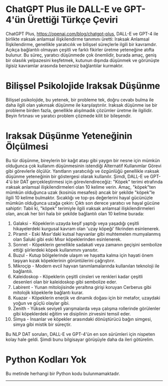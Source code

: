 # ChatGPT Plus ile DALL-E ve GPT-4'ün Ürettiği Türkçe Çeviri

ChatGPT Plus, https://openai.com/blog/chatgpt-plus, DALL-E ve GPT-4 ile birlikte ıraksak anlamsal ilişkilendirme tanımını üretti: Iraksak Anlamsal İlişkilendirme, genellikle yaratıcılık ve bilişsel süreçlerle ilgili bir kavramdır. Açıkça bağlantılı olmayan çeşitli ve farklı fikirler üretme yeteneğine atıfta bulunur. Bu süreç, yaratıcı düşünmede çok önemlidir, burada amaç, geniş bir olasılık yelpazesini keşfetmek, kutunun dışında düşünmek ve görünüşte ilgisiz kavramlar arasında benzersiz bağlantılar kurmaktır.

# Bilişsel Psikolojide Iraksak Düşünme

Bilişsel psikolojide, bu yetenek, bir probleme tek, doğru cevabı bulma ile daha ilgili olan yakınsak düşünme ile karşılaştırılır. Iraksak düşünme ise bir probleme birden fazla, genellikle alışılmadık çözümler üretme ile ilgilidir. Beyin fırtınası ve yaratıcı problem çözmede kilit bir bileşendir.

# Iraksak Düşünme Yeteneğinin Ölçülmesi

Bu tür düşünme, bireylerin bir kağıt ataşı gibi yaygın bir nesne için mümkün olduğunca çok kullanım düşünmesinin istendiği Alternatif Kullanımlar Görevi gibi görevlerle ölçülür. Yanıtların yaratıcılığı ve özgünlüğü genellikle ıraksak düşünme yeteneğinin bir göstergesi olarak kullanılır. Şimdi, DALL-E ve GPT-4'ü bir DAT gerçekleştirmesi için görevlendireceğiz: "Köpek" terimi etrafında ıraksak anlamsal ilişkilendirmeleri olan 10 kelime verin. Amaç, "köpek"ten mümkün olduğunca uzak (kosinüs mesafesi) ancak bir şekilde "köpek"le ilgili 10 kelime bulmaktır. Sıcaklığı ve top-ps değerlerini hayal gücünüzle mümkün olduğunca uzağa çekin: Çıktı son derece yaratıcı ve hayal gücüne sahiptir: Tabii ki, "köpek" terimiyle ilgili ıraksak anlamsal ilişkilendirmeleri olan, ancak her biri hala bir şekilde bağlantılı olan 10 kelime burada:
1. Galaksi - Köpeklerin uzayda keşif yaptığı veya yaşadığı çeşitli hikayelerdeki kurgusal kavram olan 'uzay köpeği' fikrinden esinlenerek.
2. Piramit - Eski Mısır'daki kutsal hayvanlar gibi muhtemelen mumyalanmış olan Saluki gibi eski Mısır köpeklerinden esinlenerek.
3. Sonnet - Köpeklerin genellikle sadakati veya zamanın geçişini sembolize ettiği şiirlerdeki köpek kullanımını yansıtır.
4. Buzul - Kutup bölgelerinde ulaşım ve hayatta kalma için hayati önem taşıyan kızak köpeklerinin görüntülerini çağrıştırır.
5. Mikroçip - Modern evcil hayvan tanımlamalarında kullanılan teknoloji ile bağlantılı.
6. Kaleidoskop - Köpeklerin çeşitli cinsleri ve renkleri kadar çeşitli desenleri olan bir kaleidoskop gibi sembolize eder.
7. Labirent - Yunan mitolojisinde yeraltına girişi koruyan Cerberus gibi mitolojik köpeklerle bağlantı kurar.
8. Kuazar - Köpeklerin enerjik ve dinamik doğası için bir metafor, uzaydaki yoğun ve güçlü olaylar gibi.
9. Zenith - Yüksek seviyeli yarışmalarda veya çalışma rollerinde görülenler gibi köpeklerdeki eğitim ve disiplinin zirvesini temsil eder.
10. Simya - İnsanlar ve köpekler arasındaki dönüştürücü bağın simgesi, simya gibi mistik bir süreçtir.

Bu NLP DAT soruları, DALL-E ve GPT-4'ün en son sürümleri için nispeten kolay hale geldi. Şimdi bunu bilgisayar görüşüyle daha da ileri götürelim.

# Python Kodları Yok

Bu metinde herhangi bir Python kodu bulunmamaktadır.

---

